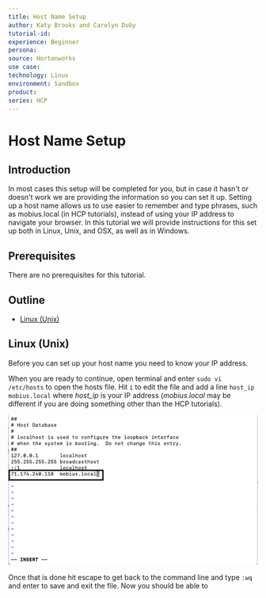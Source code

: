 ```yaml
---
title: Host Name Setup
author: Katy Brooks and Carolyn Duby
tutorial-id: 
experience: Beginner
persona: 
source: Hortonworks
use case: 
technology: Linux
environment: Sandbox
product: 
series: HCP
---
```


# Host Name Setup

## Introduction

In most cases this setup will be completed for you, but in case it hasn't or doesn't work we are providing the information so you can set it up. Setting up a host name allows us to use easier to remember and type phrases, such as mobius.local (in HCP tutorials), instead of using your IP address to navigate your browser.
In this tutorial we will provide instructions for this set up both in Linux, Unix, and OSX, as well as in Windows.

## Prerequisites

There are no prerequisites for this tutorial.

## Outline

- [Linux (Unix)](#linux-unix)

## Linux (Unix)

Before you can set up your host name you need to know your IP address. 

When you are ready to continue, open terminal and enter `sudo vi /etc/hosts` to open the hosts file. Hit `i` to edit the file and add a line `host_ip mobius.local` where *host_ip* is your IP address (*mobius.local* may be different if you are doing something other than the HCP tutorials).

![Hosts file](assets/hosts_file.png)

Once that is done hit escape to get back to the command line and type `:wq` and enter to save and exit the file. Now you should be able to 
